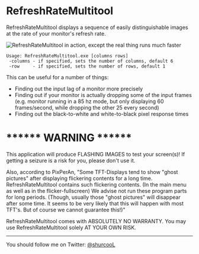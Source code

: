 RefreshRateMultitool
====================

RefreshRateMultitool displays a sequence of easily distinguishable images at the rate of your monitor's refresh rate.

![RefreshRateMultitool in action, except the real thing runs much faster](http://img25.imageshack.us/img25/8855/refreshratemultitool.gif)

	Usage: RefreshRateMultitool.exe [columns rows]
	 -columns - if specified, sets the number of columns, default 6
	 -row     - if specified, sets the number of rows, default 1

This can be useful for a number of things:

- Finding out the input lag of a monitor more precisely
- Finding out if your monitor is actually dropping some of the input frames (e.g. monitor running in a 85 hz mode, but only displaying 60 frames/second, while dropping the other 25 every second)
- Finding out the black-to-white and white-to-black pixel response times

****** WARNING ******
=====================

This application will produce FLASHING IMAGES to test your screen(s)!
If getting a seizure is a risk for you, please don't use it.

Also, according to PixPerAn,
"Some TFT-Displays tend to show "ghost pictures" after
displaying flickering contents for a long time.
RefreshRateMultitool contains such flickering contents. (In the
main menu as well as in the flicker-fullscreen)
We advise not run these program parts for long periods.
(Though, usually those "ghost pictures" will disappear after
some time. It seems to be very likely that this will happen with
most TFT's. But of course we cannot guarantee this!)"

RefreshRateMultitool comes with ABSOLUTELY NO WARRANTY.
You may use RefreshRateMultitool solely AT YOUR OWN RISK.

---

You should follow me on Twitter: [@shurcooL](http://twitter.com/shurcooL)
